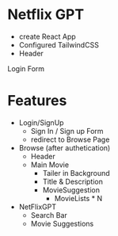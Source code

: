# Netflix GPT
- create React App
- Configured TailwindCSS
- Header

Login Form

# Features

- Login/SignUp
    - Sign In / Sign up Form
    - redirect to Browse Page
- Browse (after authetication)
    - Header
    - Main Movie
        - Tailer in Background
        - Title & Description
        - MovieSuggestion
            - MovieLists * N
- NetFlixGPT
    - Search Bar
    - Movie Suggestions                